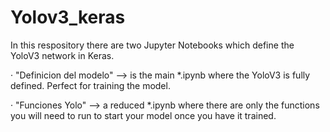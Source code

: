 # Yolov3_keras

In this respository there are two Jupyter Notebooks which define the YoloV3 network in Keras.

· "Definicion del modelo" --> is the main *.ipynb where the YoloV3 is fully defined. Perfect for training the model.

· "Funciones Yolo" --> a reduced *.ipynb where there are only the functions you will need to run to start your model once you have it trained.

